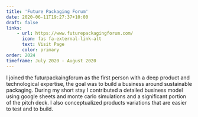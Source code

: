 ```yaml
---
title: 'Future Packaging Forum'
date: 2020-06-11T19:27:37+10:00
draft: false
links:
    - url: https://www.futurepackagingforum.com/
      icon: fas fa-external-link-alt
      text: Visit Page
      color: primary
order: 2024
timeframe: July 2020 - August 2020
---
```

I joined the futurpackaingforum as the first person with a deep product and technological expertise, the goal was to build a business around sustainable packaging. During my short stay I contributed a detailed business model using google sheets and monte carlo simulations and a significant portion of the pitch deck. I also conceptualized products variations that are easier to test and to build.
